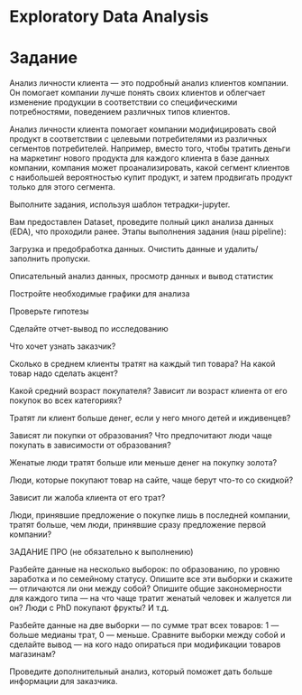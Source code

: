 # Exploratory Data Analysis

# Задание
Анализ личности клиента — это подробный анализ клиентов компании. Он помогает компании лучше понять своих клиентов и облегчает изменение продукции в соответствии со специфическими потребностями, поведением различных типов клиентов.

Анализ личности клиента помогает компании модифицировать свой продукт в соответствии с целевыми потребителями из различных сегментов потребителей. Например, вместо того, чтобы тратить деньги на маркетинг нового продукта для каждого клиента в базе данных компании, компания может проанализировать, какой сегмент клиентов с наибольшей вероятностью купит продукт, и затем продвигать продукт только для этого сегмента.

Выполните задания, используя шаблон тетрадки-jupyter.

Вам предоставлен Dataset, проведите полный цикл анализа данных (EDA), что проходили ранее. Этапы выполнения задания (наш pipeline):

Загрузка и предобработка данных. Очистить данные и удалить/заполнить пропуски.

Описательный анализ данных, просмотр данных и вывод статистик

Постройте необходимые графики для анализа

Проверьте гипотезы

Сделайте отчет-вывод по исследованию

Что хочет узнать заказчик?

Сколько в среднем клиенты тратят на каждый тип товара? На какой товар надо сделать акцент?

Какой средний возраст покупателя? Зависит ли возраст клиента от его покупок во всех категориях?

Тратят ли клиент больше денег, если у него много детей и иждивенцев?

Зависят ли покупки от образования? Что предпочитают люди чаще покупать в зависимости от образования?

Женатые люди тратят больше или меньше денег на покупку золота?

Люди, которые покупают товар на сайте, чаще берут что-то со скидкой?

Зависит ли жалоба клиента от его трат?

Люди, принявшие предложение о покупке лишь в последней компании, тратят больше, чем люди, принявшие сразу предложение первой компании?

ЗАДАНИЕ ПРО (не обязательно к выполнению)

Разбейте данные на несколько выборок: по образованию, по уровню заработка и по семейному статусу. Опишите все эти выборки и скажите — отличаются ли они между собой? Опишите общие закономерности для каждого типа — на что чаще тратит женатый человек и жалуется ли он? Люди с PhD покупают фрукты? И т.д.

Разбейте данные на две выборки — по сумме трат всех товаров: 1 — больше медианы трат, 0 — меньше. Сравните выборки между собой и сделайте вывод — на кого надо опираться при модификации товаров магазинам?

Проведите дополнительный анализ, который поможет дать больше информации для заказчика.
